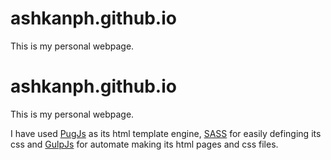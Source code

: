 # ashkanph.github.io
This is my personal webpage. 

# ashkanph.github.io
This is my personal webpage. 

I have used [PugJs](http://www.pugjs.org) as its html template engine, [SASS](https://sass-lang.com/) for easily definging its css and [GulpJs](http://www.gulpjs.com) for automate making its html pages and css files. 
